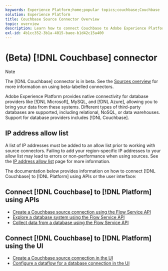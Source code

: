 ```yaml
---
keywords: Experience Platform;home;popular topics;couchbase;Couchbase
solution: Experience Platform
title: Couchbase Source Connector Overview
topic: overview
description: Learn how to connect Couchbase to Adobe Experience Platform using APIs or the user interface.
exl-id: 4b1cc352-3b1a-4015-baee-b1d42c15a400
---
```

# (Beta) [!DNL Couchbase] connector

>[!NOTE]
>
>The [!DNL Couchbase] connector is in beta. See the [Sources overview](../../home.md#terms-and-conditions) for more information on using beta-labelled connectors.

Adobe Experience Platform provides native connectivity for database providers like [!DNL Microsoft], MySQL, and [!DNL Azure], allowing you to bring your data from these systems. Different types of third-party databases are supported, including relational, NoSQL, or data warehouses. Support for database providers includes [!DNL Couchbase].

## IP address allow list

A list of IP addresses must be added to an allow list prior to working with source connectors. Failing to add your region-specific IP addresses to your allow list may lead to errors or non-performance when using sources. See the [IP address allow list](../../ip-address-allow-list.md) page for more information.

The documentation below provides information on how to connect [!DNL Couchbase] to [!DNL Platform] using APIs or the user interface:

## Connect [!DNL Couchbase] to [!DNL Platform] using APIs

- [Create a Couchbase source connection using the Flow Service API](../../tutorials/api/create/databases/couchbase.md)
- [Explore a database system using the Flow Service API](../../tutorials/api/explore/database-nosql.md)
- [Collect data from a database using the Flow Service API](../../tutorials/api/collect/database-nosql.md)

## Connect [!DNL Couchbase] to [!DNL Platform] using the UI

- [Create a Couchbase source connection in the UI](../../tutorials/ui/create/databases/couchbase.md)
- [Configure a dataflow for a database connection in the UI](../../tutorials/ui/dataflow/databases.md)
